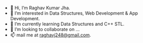 - 👋 Hi, I’m Raghav Kumar Jha.
- 👀 I’m interested in  Data Structures, Web Development & App Development.
- 🌱 I’m currently learning Data Structures and C++ STL.
- 💞️ I’m looking to collaborate on ...
- 📫 mail me at raghavj248@gmail.com.

<!---
raghavj248/raghavj248 is a ✨ special ✨ repository because its `README.md` (this file) appears on your GitHub profile.
You can click the Preview link to take a look at your changes.
--->

